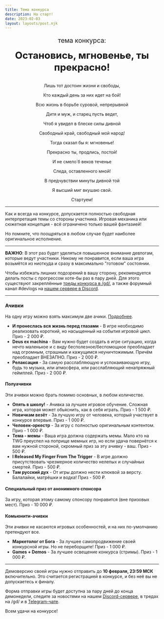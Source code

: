 ```yaml
---
title: Тема конкурса
description: На старт!
date: 2023-02-03
layout: layouts/post.njk
---
```


<div style="text-align: center;">
  <p style="margin-bottom: 0; font-size: 1.5em;">тема конкурса:</p>
  <p style="margin-top: 0.5em; font-size: 2.25em; font-weight: bold;">Остановись, мгновенье, ты прекрасно!</p>
</div>

<div class="poem" style="text-align: center; margin-top: 2em;">
  <p>Лишь тот достоин жизни и свободы,</p>
  <p>Кто каждый день за них идет на бой!</p>
  <p>Всю жизнь в борьбе суровой, непрерывной</p>
  <p>Дитя и муж, и старец пусть ведет,</p>
  <p>Чтоб я увидел в блеске силы дивной</p>
  <p>Свободный край, свободный мой народ!</p>
  <p>Тогда сказал бы я: мгновенье!</p>
  <p>Прекрасно ты, продлись, постой!</p>
  <p>И не смело́ б веков теченье</p>
  <p>Следа, оставленного мной!</p>
  <p>В предчувствии минуты дивной той</p>
  <p>Я высший миг вкушаю свой.</p>
</div>

<p style="text-align: center; margin-top: 1em;">Стартуем!</p>

---

Как и всегда на конкурсе, допускается полностью свободная интерпретация темы со стороны участника. Игровая механика или сюжетная концепция - всё ограничено только вашей фантазией!

Но помните, что поощряться в любом случае будет наиболее оригинальное исполнение.

---

**ВАЖНО**: В этот раз будет уделяться повышенное внимание девлогам, которые ведут участники. Никому не понравится, если ваша игра возьмётся из ниоткуда и сразу в максимально "готовом" состоянии.

Чтобы избежать лишних подозрений в вашу сторону, рекомендуется делать посты с прогрессом хотя-бы раз в пару дней. Для этого существуют закреплённые [треды конкурса в /gd/](https://2ch.hk/gd/), а также форумный канал #devlogs на [нашем сервере в Discord](https://discord.gg/FNFnJVCZA9).

---

### Ачивки

На одну игру можно взять максимум две ачики. [Подробнее](/pages/rules/#achivki).

- **И пронеслась вся жизнь перед глазами** - В игре необходимо реализовать короткий, но насыщенный на события игровой цикл. Приз - 2 000 ₽.
- **Deus ex machina** - Вам нужно будет создать в игре ситуацию, когда нечто маленькое и с виду бесполезное/беспомощное преобладает над огромным, страшным и кажущимся неуничтожимым. Причём преобладает ВНЕЗАПНО. Приз - 2 000 ₽.
- **Релаксация** - За самую расслабляющую и успокаивающую игру, будь то музыка, или атмосфера, или расслабляющий ненапряжный геймплей. Приз - 2 000 ₽.

#### Полуачивки

Эти ачивки можно брать помимо основных, в любом количестве.

- **Опять в школу!** - Ачивка за лучшее игровое обучение. Сложная игра, которая может обьяснить, как в себя играть. Приз - 1 500 ₽.
- **Новичкам везёт** - За лучшую игру от человека, который участвует в конкурсе впервые. Приз - 1 000 ₽.
- **Человек-оркестр** - За игру с полностью оригинальным контентом. Приз - 1 000 ₽.
- **Тема - мемы** - Ваша игра должна содержать мемы. Мало кто на TWG преуспел на поприще мемных игр, но если удача повернётся к вам нужной стороной, скромный приз за эту ачивку - ваш. Приз - 500 ₽.
- **I Released My Finger From The Trigger** - В игре должно присутствовать чрезмерное количество нелепых и случайных смертей. Приз - 500 ₽.
- **Там русский дух** - От игры должно нести клюквой за версту. Балалайки, матрёшки и водка! Приз - 500 ₽.

#### Специальный приз от анонимного спонсора

За игру, которая этому самому спонсору понравится (вне призовых мест). Приз - 10 000 ₽.

#### Комьюнити-ачивки

Эти ачивки не касаются игровых особенностей, и на них по-умолчанию претендуют все.

- **Маркетолог от Бога** - За лучшее самопродвижение своей конкурсной игры. Но не переборщите! Приз - 1 000 ₽.
- **Games + Demos** - За лучшее освещение конкурса (стримы). Приз - 1 000 ₽.

---

Демоверсию своей игры нужно отправить до **10 февраля, 23:59 МСК** включительно. Это считается регистрацией в конкурсе, и без неё вы не допускаетесь к финалу.

Форма отправки игры будет доступна за пару дней до конца демонедели, следите за новостями на нашем [Discord-сервере](https://discord.gg/FNFnJVCZA9), в тредах на /gd/ и в [Telegram-чате](https://t.me/gdchat).

Всем удачи на конкурсе!

